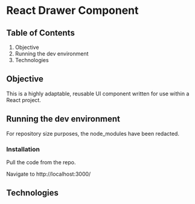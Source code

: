 # React Drawer Component

Table of Contents
------
1. Objective
2. Running the dev environment
3. Technologies

## Objective
This is a highly adaptable, reusable UI component written for use within a React project.

## Running the dev environment
For repository size purposes, the node_modules have been redacted.

### Installation
Pull the code from the repo.

Navigate to http://localhost:3000/

## Technologies
